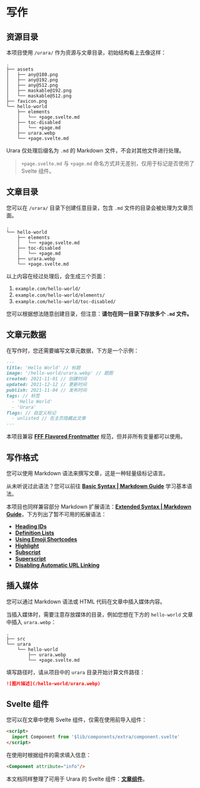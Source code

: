 # 写作

## 资源目录

本项目使用 `/urara/` 作为资源与文章目录，初始结构看上去像这样：

```text
.
├── assets
│   ├── any@180.png
│   ├── any@192.png
│   ├── any@512.png
│   ├── maskable@192.png
│   └── maskable@512.png
├── favicon.png
└── hello-world
    ├── elements
    │   └── +page.svelte.md
    ├── toc-disabled
    │   └── +page.md
    ├── urara.webp
    └── +page.svelte.md
```

Urara 仅处理后缀名为 `.md` 的 Markdown 文件，不会对其他文件进行处理。

> `+page.svelte.md` 与 `+page.md` 命名方式并无差别，仅用于标记是否使用了 Svelte 组件。

## 文章目录

您可以在 `/urara/` 目录下创建任意目录，包含 `.md` 文件的目录会被处理为文章页面。

```text {4,6,8}
.
└── hello-world
    ├── elements
    │   └── +page.svelte.md
    ├── toc-disabled
    │   └── +page.md
    ├── urara.webp
    └── +page.svelte.md
```

以上内容在经过处理后，会生成三个页面：

1. `example.com/hello-world/`
2. `example.com/hello-world/elements/`
3. `example.com/hello-world/toc-disabled/`

您可以根据想法随意创建目录，但注意：**请勿在同一目录下存放多个 `.md` 文件。**

## 文章元数据

在写作时，您还需要编写文章元数据，下方是一个示例：

```md
---
title: 'Hello World' // 标题
image: '/hello-world/urara.webp' // 题图
created: 2021-11-01 // 创建时间
updated: 2021-12-12 // 更新时间
publish: 2021-11-04 // 发布时间
tags: // 标签
  - 'Hello World'
  - 'Urara'
flags: // 自定义标记
  - unlisted // 在主页隐藏此文章
---
```

本项目兼容 [**FFF Flavored Frontmatter**](https://fff.js.org/) 规范，但并非所有变量都可以使用。

## 写作格式

您可以使用 Markdown 语法来撰写文章，这是一种轻量级标记语言。

从未听说过此语法？您可以前往 [**Basic Syntax | Markdown Guide**](https://www.markdownguide.org/basic-syntax/) 学习基本语法。

本项目也同样兼容部分 Markdown 扩展语法：[**Extended Syntax | Markdown Guide**](https://www.markdownguide.org/extended-syntax/)，下方列出了暂不可用的拓展语法：

- [**Heading IDs**](https://www.markdownguide.org/extended-syntax/#heading-ids)
- [**Definition Lists**](https://www.markdownguide.org/extended-syntax/#definition-lists)
- [**Using Emoji Shortcodes**](https://www.markdownguide.org/extended-syntax/#using-emoji-shortcodes)
- [**Highlight**](https://www.markdownguide.org/extended-syntax/#highlight)
- [**Subscript**](https://www.markdownguide.org/extended-syntax/#subscript)
- [**Superscript**](https://www.markdownguide.org/extended-syntax/#superscript)
- [**Disabling Automatic URL Linking**](https://www.markdownguide.org/extended-syntax/#disabling-automatic-url-linking)

## 插入媒体

您可以通过 Markdown 语法或 HTML 代码在文章中插入媒体内容。

当插入媒体时，需要注意存放媒体的目录，例如您想在下方的 `hello-world` 文章中插入 `urara.webp`：

```text {5}
.
├── src
└── urara
    └── hello-world
        ├── urara.webp
        └── +page.svelte.md
```

填写路径时，请从项目中的 `urara` 目录开始计算文件路径：

```md
![图片描述](/hello-world/urara.webp)
```

## Svelte 组件

您可以在文章中使用 Svelte 组件，仅需在使用前导入组件：

```md
<script>
  import Component from '$lib/components/extra/component.svelte'
</script>
```

在使用时根据组件的需求填入信息：

```md
<Component attribute="info"/>
```

本文档同样整理了可用于 Urara 的 Svelte 组件：[**文章组件**](http://urara-docs.netlify.app/zh-hans/advanced/extension.html#文章组件)。
